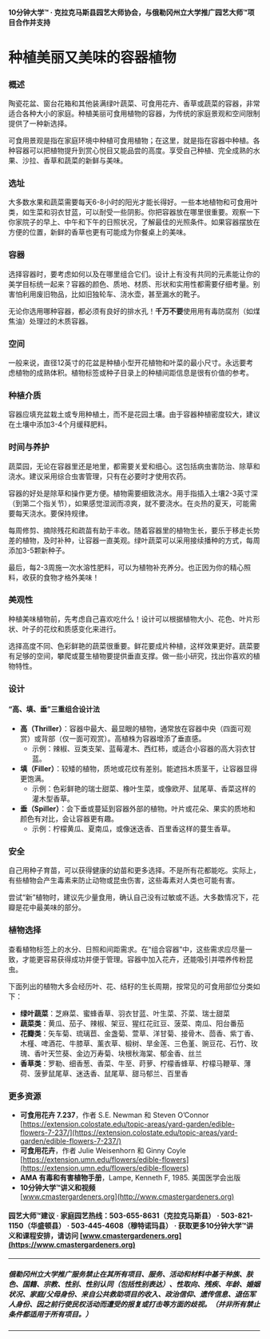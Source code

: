 #### 10分钟大学™ · 克拉克马斯县园艺大师协会，与俄勒冈州立大学推广园艺大师™项目合作并支持

# 种植美丽又美味的容器植物

### 概述

陶瓷花盆、窗台花箱和其他装满绿叶蔬菜、可食用花卉、香草或蔬菜的容器，非常适合各种大小的家庭。种植美丽可食用植物的容器，为传统的家庭景观和空间限制提供了一种新选择。

可食用景观是指在家庭环境中种植可食用植物；在这里，就是指在容器中种植。各种容器可以把植物提升到赏心悦目又能品尝的高度。享受自己种植、完全成熟的水果、沙拉、香草和蔬菜的新鲜与美味。

### 选址

大多数水果和蔬菜需要每天6-8小时的阳光才能长得好。一些本地植物和可食用叶类，如生菜和羽衣甘蓝，可以耐受一些阴影。你把容器放在哪里很重要。观察一下你家院子的早上、中午和下午的日照状况，了解最佳的光照条件。如果容器摆放在方便的位置，新鲜的香草也更有可能成为你餐桌上的美味。

### 容器

选择容器时，要考虑如何以及在哪里组合它们。设计上有没有共同的元素能让你的美学目标统一起来？容器的颜色、质地、材质、形状和实用性都需要仔细考量。别害怕利用废旧物品，比如旧独轮车、浇水壶，甚至漏水的靴子。

无论你选用哪种容器，都必须有良好的排水孔！**千万不要**使用用有毒防腐剂（如煤焦油）处理过的木质容器。

### 空间

一般来说，直径12英寸的花盆是种植小型开花植物和叶菜的最小尺寸。永远要考虑植物的成熟体积。植物标签或种子目录上的种植间距信息是很有价值的参考。

### 种植介质

容器应填充盆栽土或专用种植土，而不是花园土壤。由于容器种植密度较大，建议在土壤中添加3-4个月缓释肥料。

### 时间与养护

蔬菜园，无论在容器里还是地里，都需要关爱和细心。这包括病虫害防治、除草和浇水。建议采用综合虫害管理，只有在必要时才使用农药。

容器的好处是除草和操作更方便。植物需要细致浇水。用手指插入土壤2-3英寸深（到第二个指关节），如果感觉湿润而凉爽，就不要浇水。在炎热的夏天，可能需要每天浇水。要保持规律。

每周修剪、摘除残花和疏苗有助于丰收。随着容器里的植物生长，要乐于移走长势差的植物，及时补种，让容器一直美观。绿叶蔬菜可以采用接续播种的方式，每周添加3-5颗新种子。

最后，每2-3周施一次水溶性肥料，可以为植物补充养分。也正因为你的精心照料，收获的食物才格外美味！

### 美观性

种植美味植物前，先考虑自己喜欢吃什么！设计可以根据植物大小、花色、叶片形状、叶子的花纹和质感变化来进行。

选择高度不同、色彩鲜艳的蔬菜很重要。鲜花要成片种植，这样效果更好。蔬菜要有足够的空间，攀爬或蔓生植物要提供垂直支撑。做一些小研究，找出你喜欢的植物特性。

### 设计

#### “高、填、垂”三重组合设计法

- **高（Thriller）**：容器中最大、最显眼的植物，通常放在容器中央（四面可观赏）或背部（仅一面可观赏）。高植株为容器增添了垂直感。
  - 示例：辣椒、豆类支架、蓝莓灌木、西红柿，或适合小容器的高大羽衣甘蓝。
- **填（Filler）**：较矮的植物，质地或花纹有差别。能遮挡木质茎干，让容器显得更饱满。
  - 示例：色彩鲜艳的瑞士甜菜、橡叶生菜，或像欧芹、鼠尾草、香菜这样的灌木型香草。
- **垂（Spiller）**：会下垂或蔓延到容器外部的植物。叶片或花朵、果实的质地和颜色有对比，会让容器更有趣。
  - 示例：柠檬黄瓜、夏南瓜，或像迷迭香、百里香这样的蔓生香草。

### 安全

自己用种子育苗，可以获得健康的幼苗和更多选择。不是所有花都能吃。实际上，有些植物会产生毒素来防止动物或昆虫伤害，这些毒素对人类也可能有害。

尝试“新”植物时，建议先少量食用，确认自己没有过敏或不适。大多数情况下，花瓣是花中最美味的部分。

### 植物选择

查看植物标签上的水分、日照和间距需求。在“组合容器”中，这些需求应尽量一致，才能更容易获得成功并便于管理。容器中加入花卉，还能吸引并喂养传粉昆虫。

下面列出的植物大多会经历叶、花、结籽的生长周期，按常见的可食用部位分类如下：

- **绿叶蔬菜**：芝麻菜、蜜蜂香草、羽衣甘蓝、叶生菜、芥菜、瑞士甜菜
- **蔬菜类**：黄瓜、茄子、辣椒、架豆、猩红花豇豆、菠菜、南瓜、阳台番茄
- **花瓣类**：矢车菊、琉璃苣、金盏菊、萱草、洋甘菊、接骨木、茴香、紫丁香、木槿、啤酒花、牛膝草、薰衣草、椴树、旱金莲、三色堇、豌豆花、石竹、玫瑰、香叶天竺葵、金边万寿菊、块根秋海棠、郁金香、丝兰
- **香草类**：罗勒、细香葱、香菜、牛至、莳萝、柠檬香蜂草、柠檬马鞭草、薄荷、菠萝鼠尾草、迷迭香、鼠尾草、甜马郁兰、百里香

### 更多资源

- **可食用花卉 7.237**，作者 S.E. Newman 和 Steven O’Connor  
  [https://extension.colostate.edu/topic-areas/yard-garden/edible-flowers-7-237/](https://extension.colostate.edu/topic-areas/yard-garden/edible-flowers-7-237/)
- **可食用花卉**，作者 Julie Weisenhorn 和 Ginny Coyle  
  [https://extension.umn.edu/flowers/edible-flowers](https://extension.umn.edu/flowers/edible-flowers)
- **AMA 有毒和有害植物手册**，Lampe, Kenneth F, 1985. 美国医学会出版
- **10分钟大学™讲义和视频**  
  [www.cmastergardeners.org](http://www.cmastergardeners.org)

#### 园艺大师™建议 · 家庭园艺热线：503-655-8631（克拉克马斯县） · 503-821-1150（华盛顿县） · 503-445-4608（穆特诺玛县） · 获取更多10分钟大学™讲义和课程安排，请访问 [www.cmastergardeners.org](https://www.cmastergardeners.org)

---

##### 俄勒冈州立大学推广服务禁止在其所有项目、服务、活动和材料中基于种族、肤色、国籍、宗教、性别、性别认同（包括性别表达）、性取向、残疾、年龄、婚姻状况、家庭/父母身份、来自公共救助项目的收入、政治信仰、遗传信息、退伍军人身份、因之前行使民权活动而遭受的报复或打击等方面的歧视。（并非所有禁止条件都适用于所有项目。）
---